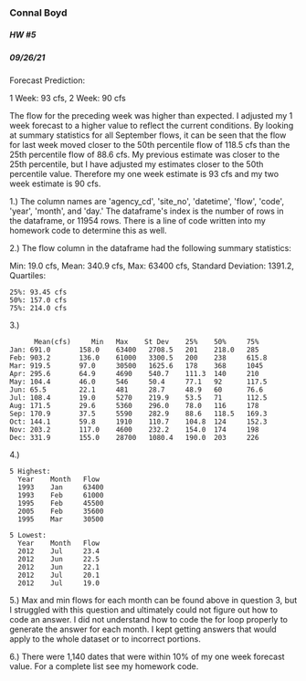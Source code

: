 ### Connal Boyd
##### HW #5
##### 09/26/21

Forecast Prediction:

1 Week: 93 cfs,
2 Week: 90 cfs

The flow for the preceding week was higher than expected. I adjusted my 1 week forecast to a higher value to reflect the current conditions. By looking at summary statistics for all September flows, it can be seen that the flow for last week moved closer to the 50th percentile flow of 118.5 cfs than the 25th percentile flow of 88.6 cfs. My previous estimate was closer to the 25th percentile, but I have adjusted my estimates closer to the 50th percentile value. Therefore my one week estimate is 93 cfs and my two week estimate is 90 cfs.

1.) The column names are 'agency_cd', 'site_no', 'datetime', 'flow', 'code', 'year', 'month', and 'day.' The dataframe's index is the number of rows in the dataframe, or 11954 rows. There is a line of code written into my homework code to determine this as well.

2.) The flow column in the dataframe had the following summary statistics:

Min: 19.0 cfs,
Mean: 340.9 cfs,
Max: 63400 cfs,
Standard Deviation: 1391.2,
Quartiles:

    25%: 93.45 cfs
    50%: 157.0 cfs
    75%: 214.0 cfs


3.)

          Mean(cfs)     Min   Max    St Dev    25%    50%     75%
    Jan: 691.0       158.0    63400   2708.5   201    218.0   285
    Feb: 903.2       136.0    61000   3300.5   200    238     615.8
    Mar: 919.5       97.0     30500   1625.6   178    368     1045
    Apr: 295.6       64.9     4690    540.7    111.3  140     210
    May: 104.4       46.0     546     50.4     77.1   92      117.5
    Jun: 65.5        22.1     481     28.7     48.9   60      76.6
    Jul: 108.4       19.0     5270    219.9    53.5   71      112.5
    Aug: 171.5       29.6     5360    296.0    78.0   116     178
    Sep: 170.9       37.5     5590    282.9    88.6   118.5   169.3
    Oct: 144.1       59.8     1910    110.7    104.8  124     152.3
    Nov: 203.2       117.0    4600    232.2    154.0  174     198
    Dec: 331.9       155.0    28700   1080.4   190.0  203     226

4.)

    5 Highest:
      Year    Month   Flow
      1993    Jan     63400
      1993    Feb     61000
      1995    Feb     45500
      2005    Feb     35600
      1995    Mar     30500

    5 Lowest:
      Year    Month   Flow
      2012    Jul     23.4
      2012    Jun     22.5
      2012    Jun     22.1
      2012    Jul     20.1
      2012    Jul     19.0

5.)  Max and min flows for each month can be found above in question 3, but I struggled with this question and ultimately could not figure out how to code an answer. I did not understand how to code the for loop properly to generate the answer for each month. I kept getting answers that would apply to the whole dataset or to incorrect portions.

6.) There were 1,140 dates that were within 10% of my one week forecast value. For a complete list see my homework code.
